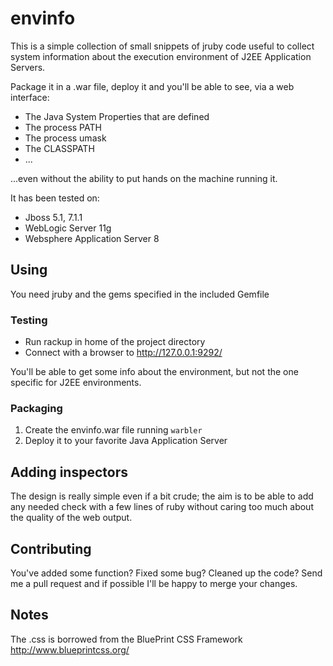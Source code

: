 envinfo
=======

This is a simple collection of small snippets of jruby code
useful to collect system information about the execution environment
of J2EE Application Servers.

Package it in a .war file, deploy it and you'll be able to see, via a web interface:

  * The Java System Properties that are defined
  * The process PATH
  * The process umask
  * The CLASSPATH
  * ...

...even without the ability to put hands on the machine running it.

It has been tested on:

 * Jboss 5.1, 7.1.1
 * WebLogic Server 11g
 * Websphere Application Server 8
 
Using
-----

You need jruby and the gems specified in the included Gemfile

### Testing ###

 * Run rackup in home of the project directory
 * Connect with a browser to http://127.0.0.1:9292/

 You'll be able to get some info about the environment, but not the one specific for J2EE
 environments.

### Packaging ###

 1. Create the envinfo.war file running `warbler`
 2. Deploy it to your favorite Java Application Server

Adding inspectors
-----------------

The design is really simple even if a bit crude; the aim is to be able to
add any needed check with a few lines of ruby without caring too much about the
quality of the web output.

Contributing
------------

You've added some function? Fixed some bug? Cleaned up the code? Send me a pull request
and if possible I'll be happy to merge your changes.

Notes
-----

The .css is borrowed from the BluePrint CSS Framework http://www.blueprintcss.org/
